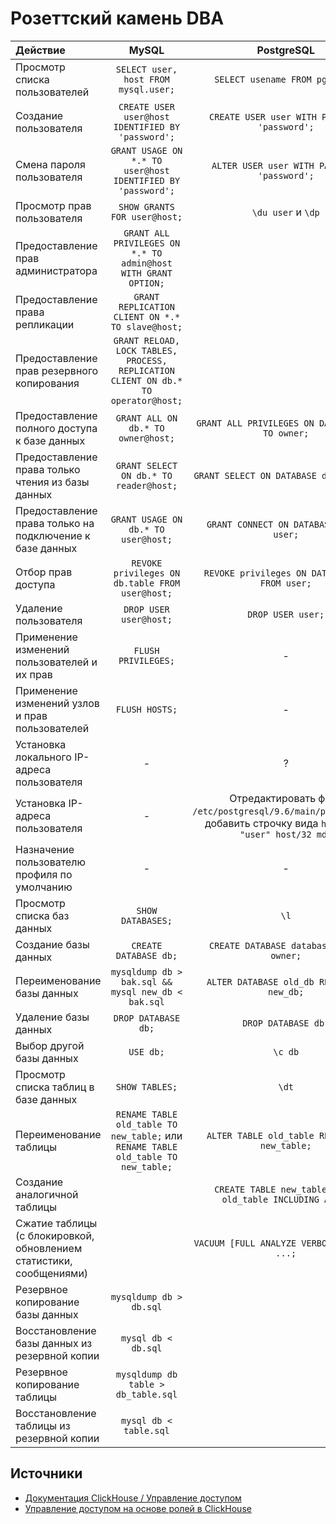 Розеттский камень DBA
=====================

| Действие                                                          |                                            MySQL                                 |                                                     PostgreSQL                                                  |                 ClickHouse                   |
|:------------------------------------------------------------------|:--------------------------------------------------------------------------------:|:---------------------------------------------------------------------------------------------------------------:|:--------------------------------------------:|
|Просмотр списка пользователей                                      |`SELECT user, host FROM mysql.user;`                                              |`SELECT usename FROM pg_user;`                                                                                   |`SHOW USERS;`                                 |
|Создание пользователя                                              |`CREATE USER user@host IDENTIFIED BY 'password';`                                 |`CREATE USER user WITH PASSWORD 'password';`                                                                     |`CREATE USER user IDENTIFIED BY 'password';`  |
|Смена пароля пользователя                                          |`GRANT USAGE ON *.* TO user@host IDENTIFIED BY 'password';`                       |`ALTER USER user WITH PASSWORD 'password';`                                                                      |`ALTER USER user IDENTIFIED BY 'password';`   |
|Просмотр прав пользователя                                         |`SHOW GRANTS FOR user@host;`                                                      |`\du user` и `\dp`                                                                                               |`SHOW GRANTS FOR user;`                       |
|Предоставление прав администратора                                 |`GRANT ALL PRIVILEGES ON *.* TO admin@host WITH GRANT OPTION;`                    |                                                                                                                 |`GRANT ALL ON *.* TO admin WITH GRANT OPTION;`|
|Предоставление права репликации                                    |`GRANT REPLICATION CLIENT ON *.* TO slave@host;`                                  |                                                                                                                 |                                              |
|Предоставление прав резервного копирования                         |`GRANT RELOAD, LOCK TABLES, PROCESS, REPLICATION CLIENT ON db.* TO operator@host;`|                                                                                                                 |                                              |
|Предоставление полного доступа к базе данных                       |`GRANT ALL ON db.* TO owner@host;`                                                |`GRANT ALL PRIVILEGES ON DATABASE db TO owner;`                                                                  |`GRANT ALL ON db.* TO owner;`                 |
|Предоставление права только чтения из базы данных                  |`GRANT SELECT ON db.* TO reader@host;`                                            |`GRANT SELECT ON DATABASE db TO user;`                                                                           |`GRANT SELECT ON db.* TO reader;`             |
|Предоставление права только на подключение к базе данных           |`GRANT USAGE ON db.* TO user@host;`                                               |`GRANT CONNECT ON DATABASE db TO user;`                                                                          |                                              |
|Отбор прав доступа                                                 |`REVOKE privileges ON db.table FROM user@host;`                                   |`REVOKE privileges ON DATABASE db FROM user;`                                                                    |`REVOKE privileges ON db.table FROM user;`    |
|Удаление пользователя                                              |`DROP USER user@host;`                                                            |`DROP USER user;`                                                                                                |`DROP USER user;`                             |
|Применение изменений пользователей и их прав                       |`FLUSH PRIVILEGES;`                                                               |-                                                                                                                |-                                             |
|Применение изменений узлов и прав пользователей                    |`FLUSH HOSTS;`                                                                    |-                                                                                                                |-                                             |
|Установка локального IP-адреса пользователя                        |-                                                                                 |?                                                                                                                |`ALTER USER user HOST LOCAL;`                 |
|Установка IP-адреса пользователя                                   |-                                                                                 |Отредактировать файл `/etc/postgresql/9.6/main/pg_hba.conf`, добавить строчку вида `host "db" "user" host/32 md5`|`ALTER USER user HOST IP '192.168.1.10';`     |
|Назначение пользователю профиля по умолчанию                       |-                                                                                 |-                                                                                                                |`ALTER USER user SETTINGS PROFILE default;`   |
|Просмотр списка баз данных                                         |`SHOW DATABASES;`                                                                 |`\l`                                                                                                             |`SHOW DATABASES;`                             |
|Создание базы данных                                               |`CREATE DATABASE db;`                                                             |`CREATE DATABASE database OWNER owner;`                                                                          |`CREATE DATABASE db;`                         |
|Переименование базы данных                                         |`mysqldump db > bak.sql && mysql new_db < bak.sql`                                |`ALTER DATABASE old_db RENAME TO new_db;`                                                                        |`RENAME DATABASE old_db TO new_db;`           |
|Удаление базы данных                                               |`DROP DATABASE db;`                                                               |`DROP DATABASE db;`                                                                                              |`DROP DATABASE db;`                           |
|Выбор другой базы данных                                           |`USE db;`                                                                         |`\c db`                                                                                                          |`USE db;`                                     |
|Просмотр списка таблиц в базе данных                               |`SHOW TABLES;`                                                                    |`\dt`                                                                                                            |`SHOW TABLES;`                                |
|Переименование таблицы                                             |`RENAME TABLE old_table TO new_table;` или `RENAME TABLE old_table TO new_table;` |`ALTER TABLE old_table RENAME TO new_table;`                                                                     |`RENAME TABLE old_table TO new_table;`        |
|Создание аналогичной таблицы                                       |                                                                                  |`CREATE TABLE new_table (LIKE old_table INCLUDING ALL);`                                                         |                                              |
|Сжатие таблицы (с блокировкой, обновлением статистики, сообщениями)|                                                                                  |`VACUUM [FULL ANALYZE VERBOSE] table, ...;`                                                                      |                                              |
|Резервное копирование базы данных                                  |`mysqldump db > db.sql`                                                           |                                                                                                                 |-                                             |
|Восстановление базы данных из резервной копии                      |`mysql db < db.sql`                                                               |                                                                                                                 |-                                             |
|Резервное копирование таблицы                                      |`mysqldump db table > db_table.sql`                                               |                                                                                                                 |-                                             |
|Восстановление таблицы из резервной копии                          |`mysql db < table.sql`                                                            |                                                                                                                 |-                                             |

Источники
---------

* [Документация ClickHouse / Управление доступом](https://clickhouse.com/docs/ru/operations/access-rights/)
* [Управление доступом на основе ролей в ClickHouse](https://presentations.clickhouse.com/meetup44/RBAC.pdf)
